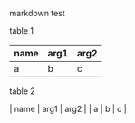 
markdown test

table 1

| name | arg1 | arg2 |
| ---- | ---- | ---- |
| a | b | c |


table 2

| name | arg1 | arg2 |
| a | b | c |
